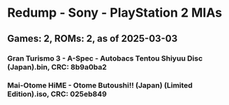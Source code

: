# Redump - Sony - PlayStation 2 MIAs
## Games: 2, ROMs: 2, as of 2025-03-03

### Gran Turismo 3 - A-Spec - Autobacs Tentou Shiyuu Disc (Japan).bin, CRC: 8b9a0ba2
### Mai-Otome HiME - Otome Butoushi!! (Japan) (Limited Edition).iso, CRC: 025eb849
